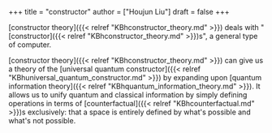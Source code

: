+++
title = "constructor"
author = ["Houjun Liu"]
draft = false
+++

[constructor theory]({{< relref "KBhconstructor_theory.md" >}}) deals with "[constructor]({{< relref "KBhconstructor_theory.md" >}})s", a general type of computer.

[constructor theory]({{< relref "KBhconstructor_theory.md" >}}) can give us a theory of the [universal quantum constructor]({{< relref "KBhuniversal_quantum_constructor.md" >}}) by expanding upon [quantum information theory]({{< relref "KBhquantum_information_theory.md" >}}). It allows us to unify quantum and classical information by simply defining operations in terms of [counterfactual]({{< relref "KBhcounterfactual.md" >}})s exclusively: that a space is entirely defined by what's possible and what's not possible.